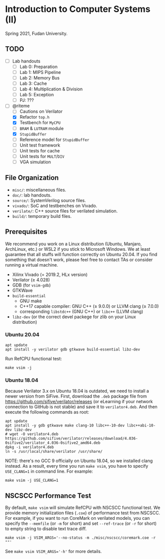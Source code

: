 # Introduction to Computer Systems (II)

Spring 2021, Fudan University.

## TODO

* [ ] Lab handouts
    * [ ] Lab 0: Preparation
    * [ ] Lab 1: MIPS Pipeline
    * [ ] Lab 2: Memory Bus
    * [ ] Lab 3: Cache
    * [ ] Lab 4: Multiplication & Division
    * [ ] Lab 5: Exception
    * [ ] PJ: ???
* [ ] @riteme
    * [ ] Cautions on Verilator
    * [x] Refactor `top.h`
    * [x] Testbench for `MyCPU`
    * [ ] `BRAM` & `LUTRAM` module
    * [x] `StupidBuffer`
    * [ ] Reference model for `StupidBuffer`
    * [ ] Unit test framework
    * [ ] Unit tests for cache
    * [ ] Unit tests for `MULT`/`DIV`
    * [ ] VGA simulation

## File Organization

* `misc/`: miscellaneous files.
* `doc/`: lab handouts.
* `source/`: SystemVerilog source files.
* `vivado/`: SoC and testbenches on Vivado.
* `verilate/`: C++ source files for verilated simulation.
* `build/`: temporary build files.

## Prerequisites

We recommend you work on a Linux distribution (Ubuntu, Manjaro, ArchLinux, etc.) or WSL2 if you stick to Microsoft Windows. We at least guarantee that all stuffs will function correctly on Ubuntu 20.04. If you find something that doesn't work, please feel free to contact TAs or consider running a virtual machine.

* Xilinx Vivado (= 2019.2, HLx version)
* Verilator (≥ 4.028)
* GDB (for `vsim-gdb`)
* GTKWave
* `build-essential`
    * GNU make
    * C++17 capable compiler: GNU C++ (≥ 9.0.0) or LLVM clang (≥ 7.0.0)
    * corresponding `libstdc++` (GNU C++) or `libc++` (LLVM clang)
* `libz-dev` (or the correct devel packege for zlib on your Linux distribution)

### Ubuntu 20.04

```shell
apt update
apt install -y verilator gdb gtkwave build-essential libz-dev
```

Run RefCPU functional test:

```shell
make vsim -j
```

### Ubuntu 18.04

Because Verilator 3.x on Ubuntu 18.04 is outdated, we need to install a newer version from SiFive. First, download the `.deb` package file from <https://github.com/sifive/verilator/releases> (or eLearning if your network connection to GitHub is not stable) and save it to `verilator4.deb`. And then execute the following commands as root:

```shell
apt update
apt install -y gdb gtkwave make clang-10 libc++-10-dev libc++abi-10-dev libz-dev
# wget -O verilator4.deb https://github.com/sifive/verilator/releases/download/4.036-0sifive2/verilator_4.036-0sifive2_amd64.deb
dpkg -i verilator4.deb
ln -s /usr/local/share/verilator /usr/share/
```

NOTE: there's no GCC 9 officially on Ubuntu 18.04, so we installed clang instead. As a result, every time you run `make vsim`, you have to specify `USE_CLANG=1` in command line. For example:

```shell
make vsim -j USE_CLANG=1
```

## NSCSCC Performance Test

By default, `make vsim` will simulate RefCPU with NSCSCC functional test. We provide memory initialization files (`.coe`) of performance test from NSCSCC. For example, if you want to run CoreMark on verilated models, you can specify the `--memfile` (or `-m` for short) and set `--ref-trace` (or `-r` for short) to empty string to disable text trace diff.

```shell
make vsim -j VSIM_ARGS='--no-status -m ./misc/nscscc/coremark.coe -r ""'
```

See `make vsim VSIM_ARGS='-h'` for more details.
